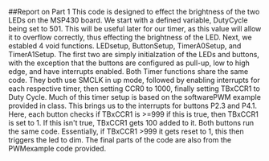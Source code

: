 ##Report on Part 1
This code is designed to effect the brightness of the two LEDs on the MSP430 board. We start with a defined variable, DutyCycle being set to 501. This will be useful later for our timer, as this value will allow it to overflow correctly, thus effecting the brightness of the LED. Next, we establed 4 void functions. LEDsetup, ButtonSetup, TimerA0Setup, and TimerA1Setup. The first two are simply initialzation of the LEDs and buttons, with the exception that the buttons are configured as pull-up, low to high edge, and have interrupts enabled. Both Timer functions share the same code. They both use SMCLK in up mode, followed by enabling interrupts for each respective timer, then setting CCR0 to 1000, finally setting TBxCCR1 to Duty Cycle. Much of this timer setup is based on the softwarePWM example provided in class. This brings us to the interrupts for buttons P2.3 and P4.1. Here, each button checks if TBxCCR1 is >=999 if this is true, then TBxCCR1 is set to 1. If this isn't true, TBxCCR1 gets 100 added to it. Both buttons run the same code. Essentially, if TBxCCR1 >999 it gets reset to 1, this then triggers the led to dim. The final parts of the code are also from the PWMexample code provided.
